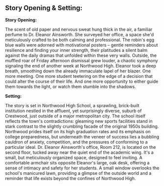 ## Story Opening & Setting:

**Story Opening:**

The scent of old paper and nervous sweat hung thick in the air, a familiar perfume to Dr. Eleanor Ainsworth. She surveyed her office, a space she'd meticulously crafted to be both calming and professional. The robin's egg blue walls were adorned with motivational posters – gentle reminders about resilience and finding your inner strength, their platitudes a silent balm against the daily dramas that unfolded within these very walls. Outside, the muffled roar of Friday afternoon dismissal grew louder, a chaotic symphony signaling the end of another week at Northwood High. Eleanor took a deep breath, smoothing down the already immaculate lapel of her blazer. One more meeting. One more student teetering on the edge of a decision that could alter the course of their life. And one more opportunity to either guide them towards the light, or watch them stumble into the shadows.

**Setting:**

The story is set in Northwood High School, a sprawling, brick-built institution nestled in the affluent, yet surprisingly diverse, suburb of Crestwood, just outside of a major metropolitan city. The school itself reflects the town's contradictions: gleaming new sports facilities stand in stark contrast to the slightly crumbling facade of the original 1950s building. Northwood prides itself on its high graduation rates and its emphasis on college preparedness, but underneath the veneer of success lies a bubbling cauldron of anxiety, competition, and the pressures of conforming to a particular ideal. Dr. Eleanor Ainsworth's office, Room 212, is located on the second floor, tucked away near the quiet end of the academic wing. It's a small, but meticulously organized space, designed to feel inviting. A comfortable armchair sits opposite Eleanor's large, oak desk, offering a sense of intimacy and safety for her students. A small window overlooks the school's manicured lawn, providing a glimpse of the outside world and a reminder that life exists beyond the confines of Northwood High.
